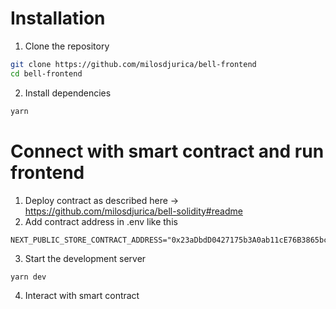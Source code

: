 # Installation

1. Clone the repository

```bash
git clone https://github.com/milosdjurica/bell-frontend
cd bell-frontend
```

2. Install dependencies

```bash
yarn
```

# Connect with smart contract and run frontend

1. Deploy contract as described here -> https://github.com/milosdjurica/bell-solidity#readme
2. Add contract address in .env like this

```
NEXT_PUBLIC_STORE_CONTRACT_ADDRESS="0x23aDbdD0427175b3A0ab11cE76B3865bcB578A61"

```

3. Start the development server

```bash
yarn dev
```

4. Interact with smart contract

